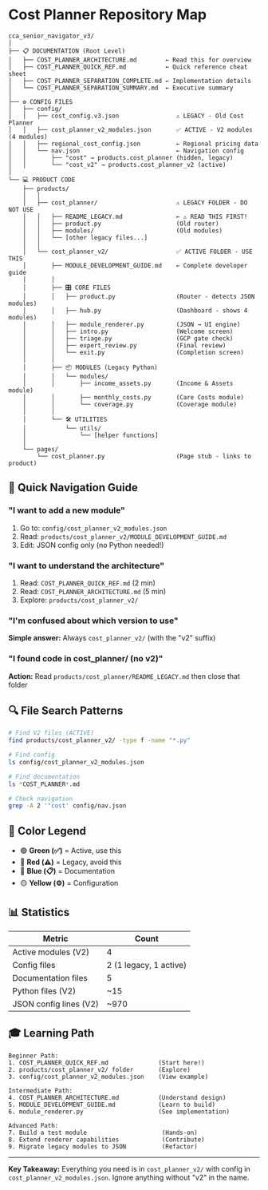 # Cost Planner Repository Map

```
cca_senior_navigator_v3/
│
├── 📋 DOCUMENTATION (Root Level)
│   ├── COST_PLANNER_ARCHITECTURE.md        ← Read this for overview
│   ├── COST_PLANNER_QUICK_REF.md           ← Quick reference cheat sheet
│   ├── COST_PLANNER_SEPARATION_COMPLETE.md ← Implementation details
│   └── COST_PLANNER_SEPARATION_SUMMARY.md  ← Executive summary
│
├── ⚙️ CONFIG FILES
│   ├── config/
│   │   ├── cost_config.v3.json                ⚠️ LEGACY - Old Cost Planner
│   │   ├── cost_planner_v2_modules.json       ✅ ACTIVE - V2 modules (4 modules)
│   │   ├── regional_cost_config.json          ← Regional pricing data
│   │   └── nav.json                           ← Navigation config
│   │       ├── "cost" → products.cost_planner (hidden, legacy)
│   │       └── "cost_v2" → products.cost_planner_v2 (active)
│
└── 💻 PRODUCT CODE
    ├── products/
    │   │
    │   ├── cost_planner/                      ⚠️ LEGACY FOLDER - DO NOT USE
    │   │   ├── README_LEGACY.md               ← ⚠️ READ THIS FIRST!
    │   │   ├── product.py                     (Old router)
    │   │   ├── modules/                       (Old modules)
    │   │   └── [other legacy files...]
    │   │
    │   └── cost_planner_v2/                   ✅ ACTIVE FOLDER - USE THIS
    │       ├── MODULE_DEVELOPMENT_GUIDE.md    ← Complete developer guide
    │       │
    │       ├── 🎛️ CORE FILES
    │       │   ├── product.py                 (Router - detects JSON modules)
    │       │   ├── hub.py                     (Dashboard - shows 4 modules)
    │       │   ├── module_renderer.py         (JSON → UI engine)
    │       │   ├── intro.py                   (Welcome screen)
    │       │   ├── triage.py                  (GCP gate check)
    │       │   ├── expert_review.py           (Final review)
    │       │   └── exit.py                    (Completion screen)
    │       │
    │       ├── 📦 MODULES (Legacy Python)
    │       │   └── modules/
    │       │       ├── income_assets.py       (Income & Assets module)
    │       │       ├── monthly_costs.py       (Care Costs module)
    │       │       └── coverage.py            (Coverage module)
    │       │
    │       └── 🛠️ UTILITIES
    │           └── utils/
    │               └── [helper functions]
    │
    └── pages/
        └── cost_planner.py                    (Page stub - links to product)
```

## 🎯 Quick Navigation Guide

### "I want to add a new module"
1. Go to: `config/cost_planner_v2_modules.json`
2. Read: `products/cost_planner_v2/MODULE_DEVELOPMENT_GUIDE.md`
3. Edit: JSON config only (no Python needed!)

### "I want to understand the architecture"
1. Read: `COST_PLANNER_QUICK_REF.md` (2 min)
2. Read: `COST_PLANNER_ARCHITECTURE.md` (5 min)
3. Explore: `products/cost_planner_v2/`

### "I'm confused about which version to use"
**Simple answer:** Always `cost_planner_v2/` (with the "v2" suffix)

### "I found code in cost_planner/ (no v2)"
**Action:** Read `products/cost_planner/README_LEGACY.md` then close that folder

## 🔍 File Search Patterns

```bash
# Find V2 files (ACTIVE)
find products/cost_planner_v2/ -type f -name "*.py"

# Find config
ls config/cost_planner_v2_modules.json

# Find documentation
ls *COST_PLANNER*.md

# Check navigation
grep -A 2 '"cost' config/nav.json
```

## 🚦 Color Legend

- 🟢 **Green (✅)** = Active, use this
- 🔴 **Red (⚠️)** = Legacy, avoid this
- 🔵 **Blue (📋)** = Documentation
- 🟡 **Yellow (⚙️)** = Configuration

## 📊 Statistics

| Metric | Count |
|--------|-------|
| Active modules (V2) | 4 |
| Config files | 2 (1 legacy, 1 active) |
| Documentation files | 5 |
| Python files (V2) | ~15 |
| JSON config lines (V2) | ~970 |

## 🎓 Learning Path

```
Beginner Path:
1. COST_PLANNER_QUICK_REF.md              (Start here!)
2. products/cost_planner_v2/ folder       (Explore)
3. config/cost_planner_v2_modules.json    (View example)

Intermediate Path:
4. COST_PLANNER_ARCHITECTURE.md           (Understand design)
5. MODULE_DEVELOPMENT_GUIDE.md            (Learn to build)
6. module_renderer.py                     (See implementation)

Advanced Path:
7. Build a test module                     (Hands-on)
8. Extend renderer capabilities            (Contribute)
9. Migrate legacy modules to JSON          (Refactor)
```

---

**Key Takeaway:** Everything you need is in `cost_planner_v2/` with config in `cost_planner_v2_modules.json`. Ignore anything without "v2" in the name.
